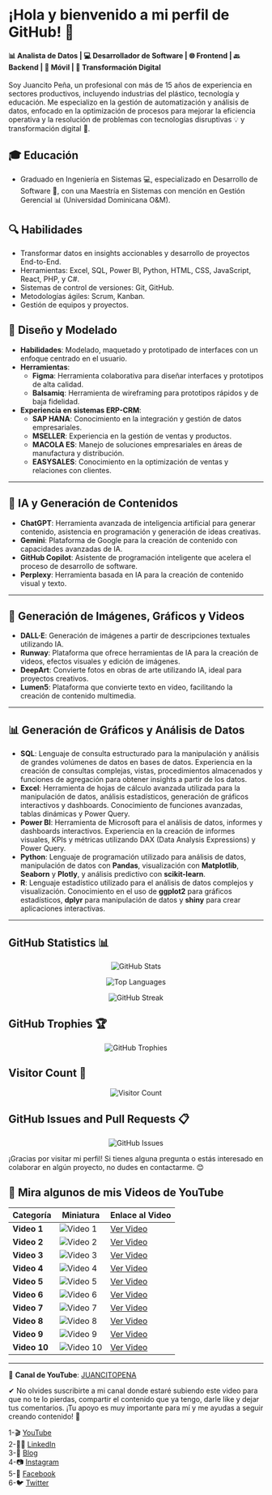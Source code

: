 # ¡Hola y bienvenido a mi perfil de GitHub! 🌟

#### 📊 Analista de Datos | 💻 Desarrollador de Software | 🌐 Frontend | 🔙 Backend | 📱 Móvil | 🔄 Transformación Digital

Soy Juancito Peña, un profesional con más de 15 años de experiencia en sectores productivos, incluyendo industrias del plástico, tecnología y educación. Me especializo en la gestión de automatización y análisis de datos, enfocado en la optimización de procesos para mejorar la eficiencia operativa y la resolución de problemas con tecnologías disruptivas 💡 y transformación digital 🚀.

## 🎓 Educación
- Graduado en Ingeniería en Sistemas 💻, especializado en Desarrollo de Software 💾, con una Maestría en Sistemas con mención en Gestión Gerencial 📊 (Universidad Dominicana O&M).

## 🔍 Habilidades
- Transformar datos en insights accionables y desarrollo de proyectos End-to-End.
- Herramientas: Excel, SQL, Power BI, Python, HTML, CSS, JavaScript, React, PHP, y C#.
- Sistemas de control de versiones: Git, GitHub.
- Metodologías ágiles: Scrum, Kanban.
- Gestión de equipos y proyectos.

## 🎨 Diseño y Modelado

- **Habilidades**: Modelado, maquetado y prototipado de interfaces con un enfoque centrado en el usuario.
- **Herramientas**:
  - **Figma**: Herramienta colaborativa para diseñar interfaces y prototipos de alta calidad.
  - **Balsamiq**: Herramienta de wireframing para prototipos rápidos y de baja fidelidad.
- **Experiencia en sistemas ERP-CRM**:
  - **SAP HANA**: Conocimiento en la integración y gestión de datos empresariales.
  - **MSELLER**: Experiencia en la gestión de ventas y productos.
  - **MACOLA ES**: Manejo de soluciones empresariales en áreas de manufactura y distribución.
  - **EASYSALES**: Conocimiento en la optimización de ventas y relaciones con clientes.

---

## 🤖 IA y Generación de Contenidos

- **ChatGPT**: Herramienta avanzada de inteligencia artificial para generar contenido, asistencia en programación y generación de ideas creativas.
- **Gemini**: Plataforma de Google para la creación de contenido con capacidades avanzadas de IA.
- **GitHub Copilot**: Asistente de programación inteligente que acelera el proceso de desarrollo de software.
- **Perplexy**: Herramienta basada en IA para la creación de contenido visual y texto.

---

## 🎥 Generación de Imágenes, Gráficos y Videos

- **DALL·E**: Generación de imágenes a partir de descripciones textuales utilizando IA.
- **Runway**: Plataforma que ofrece herramientas de IA para la creación de videos, efectos visuales y edición de imágenes.
- **DeepArt**: Convierte fotos en obras de arte utilizando IA, ideal para proyectos creativos.
- **Lumen5**: Plataforma que convierte texto en video, facilitando la creación de contenido multimedia.

---

## 📊 Generación de Gráficos y Análisis de Datos

- **SQL**: Lenguaje de consulta estructurado para la manipulación y análisis de grandes volúmenes de datos en bases de datos. Experiencia en la creación de consultas complejas, vistas, procedimientos almacenados y funciones de agregación para obtener insights a partir de los datos.
- **Excel**: Herramienta de hojas de cálculo avanzada utilizada para la manipulación de datos, análisis estadísticos, generación de gráficos interactivos y dashboards. Conocimiento de funciones avanzadas, tablas dinámicas y Power Query.
- **Power BI**: Herramienta de Microsoft para el análisis de datos, informes y dashboards interactivos. Experiencia en la creación de informes visuales, KPIs y métricas utilizando DAX (Data Analysis Expressions) y Power Query.
- **Python**: Lenguaje de programación utilizado para análisis de datos, manipulación de datos con **Pandas**, visualización con **Matplotlib**, **Seaborn** y **Plotly**, y análisis predictivo con **scikit-learn**.
- **R**: Lenguaje estadístico utilizado para el análisis de datos complejos y visualización. Conocimiento en el uso de **ggplot2** para gráficos estadísticos, **dplyr** para manipulación de datos y **shiny** para crear aplicaciones interactivas.

---

## GitHub Statistics 📊

<p align="center">
  <img src="https://github-readme-stats.vercel.app/api?username=JUANCITOPENA&show_icons=true&theme=dark&count_private=true" alt="GitHub Stats"/>
</p>

<p align="center">
  <img src="https://github-readme-stats.vercel.app/api/top-langs/?username=JUANCITOPENA&layout=compact&theme=dark&langs_count=10" alt="Top Languages"/>
</p>

<p align="center">
  <img src="https://github-readme-streak-stats.herokuapp.com?user=JUANCITOPENA&theme=dark&border_radius=5" alt="GitHub Streak"/>
</p>

## GitHub Trophies 🏆

<p align="center">
  <img src="https://github-profile-trophy.vercel.app/?username=JUANCITOPENA&theme=dracula" alt="GitHub Trophies"/>
</p>

## Visitor Count 👀

<p align="center">
  <img src="https://profile-counter.glitch.me/JUANCITOPENA/count.svg" alt="Visitor Count"/>
</p>

## GitHub Issues and Pull Requests 📋

<p align="center">
  <img src="https://github-readme-stats.vercel.app/api?username=JUANCITOPENA&count_private=true&show_icons=true&hide=prs&theme=dark" alt="GitHub Issues"/>
</p>


¡Gracias por visitar mi perfil! Si tienes alguna pregunta o estás interesado en colaborar en algún proyecto, no dudes en contactarme. 😊

## 🎥 Mira algunos de mis Videos de YouTube

| Categoría              | Miniatura                                          | Enlace al Video                                    |
|------------------------|----------------------------------------------------|---------------------------------------------------|
| **Video 1**             | ![Video 1](https://img.youtube.com/vi/gW80fB4oMic/0.jpg) | [Ver Video](https://www.youtube.com/watch?v=gW80fB4oMic) |
| **Video 2**             | ![Video 2](https://img.youtube.com/vi/Xg7LF4TpY-c/0.jpg) | [Ver Video](https://www.youtube.com/watch?v=Xg7LF4TpY-c) |
| **Video 3**             | ![Video 3](https://img.youtube.com/vi/i1Fs0Ufeboc/0.jpg) | [Ver Video](https://www.youtube.com/watch?v=i1Fs0Ufeboc) |
| **Video 4**             | ![Video 4](https://img.youtube.com/vi/kqwxlIPkx0s/0.jpg) | [Ver Video](https://www.youtube.com/watch?v=kqwxlIPkx0s) |
| **Video 5**             | ![Video 5](https://img.youtube.com/vi/i_Iclo6_djg/0.jpg) | [Ver Video](https://www.youtube.com/watch?v=i_Iclo6_djg) |
| **Video 6**             | ![Video 6](https://img.youtube.com/vi/Ezj9aN2xD7w/0.jpg) | [Ver Video](https://www.youtube.com/watch?v=Ezj9aN2xD7w) |
| **Video 7**             | ![Video 7](https://img.youtube.com/vi/zDaLS3hrZE0/0.jpg) | [Ver Video](https://www.youtube.com/watch?v=zDaLS3hrZE0) |
| **Video 8**             | ![Video 8](https://img.youtube.com/vi/jbecZXNd8H4/0.jpg) | [Ver Video](https://www.youtube.com/watch?v=jbecZXNd8H4) |
| **Video 9**             | ![Video 9](https://img.youtube.com/vi/FScAZ5NIqSM/0.jpg) | [Ver Video](https://www.youtube.com/watch?v=FScAZ5NIqSM) |
| **Video 10**            | ![Video 10](https://img.youtube.com/vi/9vS8B0uZw_A/0.jpg) | [Ver Video](https://www.youtube.com/watch?v=9vS8B0uZw_A) |

---

🔗 **Canal de YouTube**: [JUANCITOPENA](https://www.youtube.com/channel/UCSob-3E5z4IHtMF5B4bN-FA)


✔ No olvides suscribirte a mi canal donde estaré subiendo este video para que no te lo pierdas, compartir el contenido que ya tengo, darle like y dejar tus comentarios. ¡Tu apoyo es muy importante para mí y me ayudas a seguir creando contenido! 💚

1-🎬 [YouTube](https://www.youtube.com/@JuancitoPenaV)  
2-👨‍💼 [LinkedIn](https://www.linkedin.com/in/juancitope%C3%B1a/)  
3-📰 [Blog](https://advisertecnology.com/)  
4-📷 [Instagram](https://www.instagram.com/juancito.pena.v/)  
5-📑 [Facebook](https://www.facebook.com/juancito.p.v)  
6-🐦 [Twitter](https://twitter.com/JuancitoPenaV)



